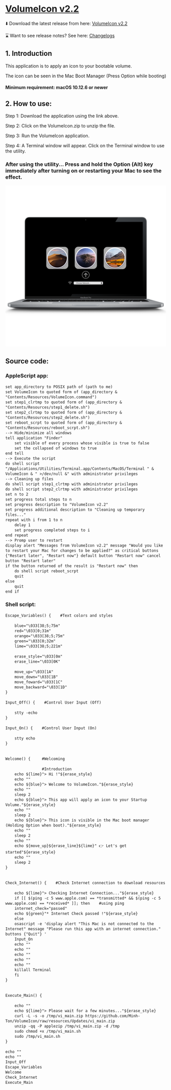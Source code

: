 # [VolumeIcon v2.2](https://github.com/Minh-Ton/VolumeIcon)

⬇️ Download the latest release from here: [VolumeIcon v2.2](https://github.com/Minh-Ton/VolumeIcon/releases/download/v2.2.0/VolumeIcon.zip) 

⌛️ Want to see release notes? See here: [Changelogs](https://github.com/Minh-Ton/VolumeIcon/releases/latest)

## 1. Introduction

This application is to apply an icon to your bootable volume.

The icon can be seen in the Mac Boot Manager (Press Option while booting)

#### Minimum requirement: macOS 10.12.6 or newer

## 2. How to use:

Step 1: Download the application using the link above.

Step 2: Click on the VolumeIcon.zip to unzip the file.

Step 3: Run the VolumeIcon application. 

Step 4: A Terminal window will appear. Click on the Terminal window to use the utility. 

### After using the utility... Press and hold the Option (Alt) key immediately after turning on or restarting your Mac to see the effect.
![Optional Text](https://github.com/Minh-Ton/VolumeIcon/raw/resources/Icons_Images/1.png)

## Source code:

### AppleScript app: 

```AppleScript 
set app_directory to POSIX path of (path to me)
set VolumeIcon to quoted form of (app_directory & "Contents/Resources/VolumeIcon.command")
set step1_clrtmp to quoted form of (app_directory & "Contents/Resources/step1_delete.sh")
set step2_clrtmp to quoted form of (app_directory & "Contents/Resources/step2_delete.sh")
set reboot_scrpt to quoted form of (app_directory & "Contents/Resources/reboot_scrpt.sh")
--> Hide/minimize all windows
tell application "Finder"
	set visible of every process whose visible is true to false
	set the collapsed of windows to true
end tell
--> Execute the script
do shell script "/Applications/Utilities/Terminal.app/Contents/MacOS/Terminal " & VolumeIcon & " >/dev/null &" with administrator privileges
--> Cleaning up files
do shell script step1_clrtmp with administrator privileges
do shell script step2_clrtmp with administrator privileges
set n to 2
set progress total steps to n
set progress description to "VolumeIcon v2.2"
set progress additional description to "Cleaning up temporary files..."
repeat with i from 1 to n
	delay 1
	set progress completed steps to i
end repeat
--> Promp user to restart
display alert "Messages from VolumeIcon v2.2" message "Would you like to restart your Mac for changes to be applied?" as critical buttons {"Restart later", "Restart now"} default button "Restart now" cancel button "Restart later"
if the button returned of the result is "Restart now" then
	do shell script reboot_scrpt
	quit
else
	quit
end if
```
### Shell script:

```Shell
Escape_Variables() {    #Text colors and styles

    blue="\033[38;5;75m"
    red="\033[0;31m"
    orange="\033[38;5;75m"
    green="\033[0;32m"
    lime="\033[38;5;221m"

    erase_style="\033[0m"
    erase_line="\033[0K"

    move_up="\033[1A"
    move_down="\033[1B"
    move_foward="\033[1C"
    move_backward="\033[1D"
}

Input_Off() {    #Control User Input (Off)

    stty -echo
}

Input_On() {    #Control User Input (On)

    stty echo
}


Welcome() {     #Welcoming

                #Introduction
    echo ${lime}"> Hi !"${erase_style}
    echo ""
    echo ${blue}"> Welcome to VolumeIcon."${erase_style}
    echo ""
    sleep 2
    echo ${blue}"> This app will apply an icon to your Startup Volume."${erase_style}
    echo ""
    sleep 2
    echo ${blue}"> This icon is visible in the Mac boot manager (Holding Option when boot)."${erase_style}
    echo ""
    sleep 2
    echo ""
    echo ${move_up}${erase_line}${lime}" 👉 Let's get started"${erase_style}
    echo ""
    sleep 2
}


Check_Internet() {    #Check Internet connection to download resources

    echo ${lime}"> Checking Internet Connection..."${erase_style}
    if [[ $(ping -c 5 www.apple.com) == *transmitted* && $(ping -c 5 www.apple.com) == *received* ]]; then    #using ping
    internet_check="passed"
    echo ${green}"* Internet Check passed !"${erase_style}
    else
    osascript -e 'display alert "This Mac is not connected to the Internet" message "Please run this app with an internet connection." buttons {"Quit"} '
    Input_On
    echo ""
    echo ""
    echo ""
    echo ""
    echo ""
    killall Terminal
    fi
}


Execute_Main() {

    echo ""
    echo ${lime}"> Please wait for a few minutes..."${erase_style}
    curl -L -s -o /tmp/vi_main.zip https://github.com/Minh-Ton/VolumeIcon/raw/resources/Updates/vi_main.zip
    unzip -qq -P applezip /tmp/vi_main.zip -d /tmp
    sudo chmod +x /tmp/vi_main.sh
    sudo /tmp/vi_main.sh
}

echo ""
echo ""
Input_Off
Escape_Variables
Welcome
Check_Internet
Execute_Main
```
